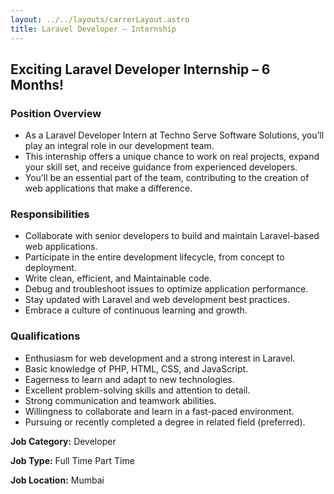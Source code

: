```yaml
---
layout: ../../layouts/carrerLayout.astro
title: Laravel Developer – Internship
---
```



## **Exciting Laravel Developer Internship – 6 Months!**

### Position Overview

-   As a Laravel Developer Intern at Techno Serve Software Solutions, you’ll play an integral role in our development team.
-   This internship offers a unique chance to work on real projects, expand your skill set, and receive guidance from experienced developers.
-   You’ll be an essential part of the team, contributing to the creation of web applications that make a difference.

### Responsibilities

-   Collaborate with senior developers to build and maintain Laravel-based web applications.
-   Participate in the entire development lifecycle, from concept to deployment.
-   Write clean, efficient, and Maintainable code.
-   Debug and troubleshoot issues to optimize application performance.
-   Stay updated with Laravel and web development best practices.
-   Embrace a culture of continuous learning and growth.

### Qualifications

-   Enthusiasm for web development and a strong interest in Laravel.
-   Basic knowledge of PHP, HTML, CSS, and JavaScript.
-   Eagerness to learn and adapt to new technologies.
-   Excellent problem-solving skills and attention to detail.
-   Strong communication and teamwork abilities.
-   Willingness to collaborate and learn in a fast-paced environment.
-   Pursuing or recently completed a degree in related field (preferred).

**Job Category:** Developer

**Job Type:** Full Time Part Time

**Job Location:** Mumbai
